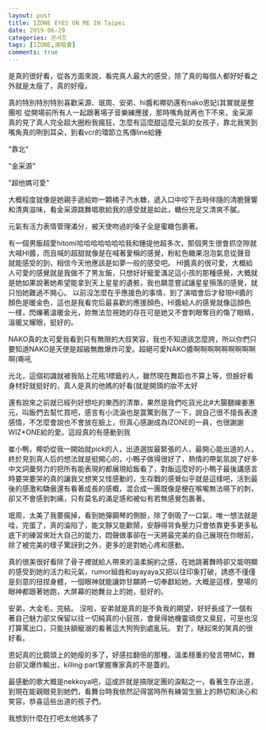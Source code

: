 ```yaml
---
layout: post
title: IZONE EYES ON ME IN Taipei
date: 2019-06-29
categories: 콘서트
tags: [IZONE,演唱會]
comments: true
---
```



是真的很好看，從各方面來說，看完真人最大的感受，除了真的每個人都好好看之外就是太瘦了，真的好瘦。

真的特別特別特別喜歡采源、珉周、安弟、hi醬和椰奶還有nako恩妃(其實就是整團啦
從開場前所有人一起跟著場子音樂練應援，那時嘴角就再也下不來，金采源真的見了真人完全超大圈粉我瘋狂，怎麼有這麼甜這麼元氣的女孩子，靠北我笑到嘴角真的咧到耳朵，到看vcr的環節立馬傳line給鍾

"靠北"

"金采源"

"超他媽可愛"

大概程度就像是她親手遞給妳一顆橘子汽水糖，遞入口中咬下去時伴隨的清脆聲響和清爽滋味，看金采源跳舞唱歌給我的感受就是如此，糖份充足又清爽不膩。

元氣有活力表情管理滿分，被天使吻過的嗓子全是蜜糖包裹著。

有一個男飯超愛hitomi哈哈哈哈哈哈哈我和鍾提他超多次，那個男生很會抓空隙就大喊HI醬，而且喊的超甜就像是在喊著愛稱的感覺，粉紅色糖果泡泡氣息從聲音就能感受的到，相信今天他應該是如夢一般的感受吧。
HI醬真的很可愛，大概給人可愛的感覺就是我做不了男友飯，只想好好寵愛滿足這小孩的那種感覺，大概就是她如果說著她希望能拿到天上星星的遺骸，我也願意嘗試讓星星殞落的感覺，就只怕她難過不開心。
以前沒怎麼在乎應援色的事情，到了演唱會后才發現HI醬的顏色是暖金色，這也是我看完后最喜歡的應援顏色，HI醬給人的感覺就像這顏色一樣，閃爍著溫暖金光，妳無法忽視她的存在可是她又不會刺眼奪目的傷了眼睛，溫暖又耀眼，挺好的。

NAKO真的太可愛我看到只有無限的大叔笑容，我也不知道該怎麼誇，所以你們只要知道NAKO是天使是超級無敵爆炸可愛。超絕可愛NAKO醬啊啊啊啊啊啊啊啊啊啊(嘶吼

光北，這個初識就被我貼上花瓶1標籤的人，雖然現在舞蹈也不算上等，但臉好看身材好就挺好的，真人是真的他媽的好看(就是開頭的妝不太好

還有說來之前就已經列好想吃的東西的清單，果然是我們吃貨光北#大腸麵線姜惠元，叫飯們去幫忙買吧，感言有小流淚也是震驚到我了一下，說自己很不擅長表達感情，不怎麼會說也不會放在臉上，但真心感謝成為IZONE的一員，也很謝謝WIZ*ONE給的愛。這段真的有感動到我

崔小鴨，椰奶從我一開始就pick的人，出道選拔最緊張的人，最開心能出道的人，終於見到真人后的想法就是挺開心的，小鴨子做得很好了，熱情的帶氣氛說了好多中文詞彙努力的把所有能表現的都展現給飯看了，對飯這麼好的小鴨子最後講感言時要哭要哭的真的讓我又想笑又怪感動的，生存戰的感覺似乎就是這樣吧，活到最後的感激和驕傲還有看著成長的感概，混合成一團既像是梗在喉嚨無法嚥下的刺，卻又不會感到刺痛，只有莫名的滿足感和被似有若無感覺包裹著。

珉周，太美了我要瘋掉，看到她彈鋼琴的側臉，除了倒吸了一口氣，唯一想法就是哇，完蛋了，真的淪陷了，能文靜又能歡鬧，安靜得背負壓力只會依靠更多更多私底下的練習來壯大自己的能力，悶聲做事卻在一天將最完美的自己展現在你眼前，除了被完美的樣子驚訝到之外，更多的是對她心疼和感動。

真的很美很好看除了骨子裡就給人帶來的溫柔婉約之感，在她跳著舞時卻又能明顯的感受到她的活力和元氣，rumor組曲和ayayaya又把以往印象打破，誘惑不僅僅是刻意的扭捏身體，一個眼神就能讓妳甘願將一切奉獻給她，大概是這樣，整場的眼神都跟著她跑，大屏幕的她舞台上的她，挺好的。

安弟，大金毛，完結。
沒啦，安弟就是真的是不負我的期望，好好長成了一個有著自己魅力卻又保留以往一切純真的小屁孩，會覺得她機靈頑皮又臭屁，可是也沒打算罵出口，只能扶額寵溺的看著這大狗狗到處亂玩。
對了，瞇起來的笑真的很好看。

恩妃真的比鏡頭上的她瘦的多了，好感拉翻倍的那種，溫柔穩重的發言帶MC，舞台卻又爆炸輸出，killing part掌握專家真的不是蓋的。

最感動的歌大概是nekkoya吧，這或許就是搞限定團的淚點之一，看著生存出道，到現在能親眼見到她們，看舞台時我依然記得當時所有練習生臉上的熱切和決心和笑容，恭喜這些出道的孩子們。

我想到什麼在打吧太他媽多了
